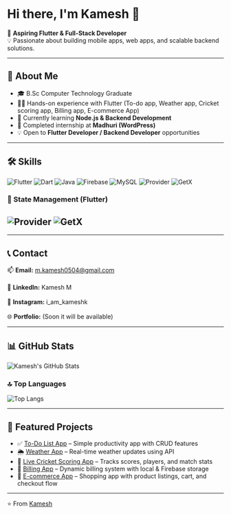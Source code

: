 # Hi there, I'm Kamesh 👋  

🎯 **Aspiring Flutter & Full-Stack Developer**  
💡 Passionate about building mobile apps, web apps, and scalable backend solutions.  

---

## 🚀 About Me  
- 🎓 B.Sc Computer Technology Graduate  
- 🧑‍💻 Hands-on experience with Flutter (To-do app, Weather app, Cricket scoring app, Billing app, E-commerce App)  
- 🌱 Currently learning **Node.js & Backend Development**  
- 💼 Completed internship at **Madhuri (WordPress)**  
- 💡 Open to **Flutter Developer / Backend Developer** opportunities  

---

## 🛠️ Skills  
![Flutter](https://img.shields.io/badge/Flutter-02569B?style=for-the-badge&logo=flutter&logoColor=white) ![Dart](https://img.shields.io/badge/Dart-0175C2?style=for-the-badge&logo=dart&logoColor=white) ![Java](https://img.shields.io/badge/Java-007396?style=for-the-badge&logo=java&logoColor=white) ![Firebase](https://img.shields.io/badge/Firebase-FFCA28?style=for-the-badge&logo=firebase&logoColor=black) ![MySQL](https://img.shields.io/badge/MySQL-4479A1?style=for-the-badge&logo=mysql&logoColor=white) ![Provider](https://img.shields.io/badge/Provider-2196F3?style=for-the-badge&logo=flutter&logoColor=white) ![GetX](https://img.shields.io/badge/GetX-5A2D81?style=for-the-badge&logo=flutter&logoColor=white) 

### 🔧 State Management (Flutter)  
![Provider](https://img.shields.io/badge/Provider-2196F3?style=for-the-badge&logo=flutter&logoColor=white) ![GetX](https://img.shields.io/badge/GetX-5A2D81?style=for-the-badge&logo=flutter&logoColor=white)    
---

---

## 📞 Contact  

📫 **Email:** m.kamesh0504@gmail.com <br>  
🔗 **LinkedIn:** Kamesh M <br>  
📱 **Instagram:** i_am_kameshk <br>  
🌐 **Portfolio:** (Soon it will be available)  

---





## 📊 GitHub Stats  
![Kamesh's GitHub Stats](https://github-readme-stats.vercel.app/api?username=Kamesh-m&show_icons=true&theme=radical)  

### 🔝 Top Languages  
![Top Langs](https://github-readme-stats.vercel.app/api/top-langs/?username=Kamesh-m&layout=compact&theme=radical)  

---

## 📂 Featured Projects  
- ✅ [To-Do List App](#) – Simple productivity app with CRUD features  
- 🌦️ [Weather App](#) – Real-time weather updates using API  
- 🏏 [Live Cricket Scoring App](#) – Tracks scores, players, and match stats  
- 🧾 [Billing App](#) – Dynamic billing system with local & Firebase storage  
- 🛒 [E-commerce App](#) – Shopping app with product listings, cart, and checkout flow  

---
⭐️ From [Kamesh](https://github.com/Kamesh-m)

